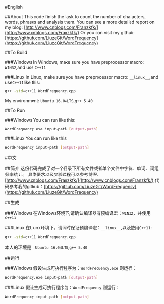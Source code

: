 #English

##About
This code finish the task to count the number of characters, words, phrases and analysis them.
You can see a more detailed report on my blog: [http://www.cnblogs.com/Franzkfk/](http://www.cnblogs.com/Franzkfk/)
Or you can visit my github: [https://github.com/LiuzeGit/WordFrequency](https://github.com/LiuzeGit/WordFrequency)

##To Build

###Windows
In Windows, make sure you have preprocessor macro: `WIN32`,and use `C++11`

###Linux
In Linux, make sure you have preprocessor macro: `__linux__`,and use`C++11`like this:
```bash
g++ -std=c++11 WordFrequency.cpp
```
My environment: `Ubuntu 16.04LTS`,`g++ 5.40`

##To Run

###Windows
You can run like this:
```bash
WordFrequency.exe input-path [output-path]
```

###Linux
You can run like this:
```bash
WordFrequency input-path [output-path]
```

#中文

##简介
这份代码完成了对一个目录下所有文件或者单个文件中字符、单词、词组频率统计。
具体要求以及实验过程可以参考博客: [http://www.cnblogs.com/Franzkfk/](http://www.cnblogs.com/Franzkfk/)
代码参考我的github：[https://github.com/LiuzeGit/WordFrequency](https://github.com/LiuzeGit/WordFrequency)

##生成

###Windows
在Windows环境下,请确认编译器有预编译宏：`WIN32`，并使用`C++11`

###Linux
在Liunx环境下，请同时保证预编译宏：`__linux__`,以及使用`C++11`:
```bash
g++ -std=c++11 WordFrequency.cpp
```
本人的环境是：`Ubuntu 16.04LTS`,`g++ 5.40`

##运行

###Windows
假设生成可执行程序为：`WordFrequency.exe`
则运行：
```bash
WordFrequency.exe input-path [output-path]
```

###Linux
假设生成可执行程序为：`WordFrequency`
则运行：
```bash
WordFrequency input-path [output-path]
```


